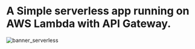 # A Simple serverless app running on AWS Lambda with API Gateway.


![banner_serverless](https://s3.amazonaws.com/serverlesssite117/banner_serverless.png)